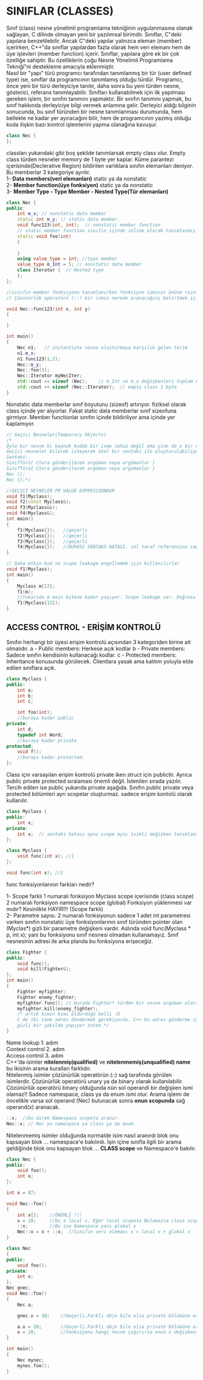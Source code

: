 # SINIFLAR (CLASSES)
Sınıf (class) nesne yönelimli programlama tekniğinin uygulanmasına olanak sağlayan, C dilinde olmayan yeni bir
yazılımsal birimdir. Sınıflar, C‟deki yapılara benzetilebilir. Ancak C‟deki yapılar yalnızca eleman (member)
içerirken, C++‟da sınıflar yapılardan fazla olarak hem veri elemanı hem de üye işlevleri (member function) içerir.
Sınıflar, yapılara göre ek bir çok özelliğe sahiptir. Bu özelliklerin çoğu Nesne Yönelimli Programlama Tekniği‟ni
destekleme amacıyla eklenmiştir.  
Nasıl bir "yapı" türü programcı tarafından tanımlanmış bir tür (user defined type) ise, sınıflar da programcının
tanımlamış olduğu türdür. Programcı, önce yeni bir türü derleyiciye tanıtır, daha sonra bu yeni türden nesne,
gösterici, referans tanımlayabilir. Sınıfları kullanabilmek için ilk yapılması gereken işlem, bir sınıfın tanımını
yapmaktır. Bir sınıfın tanımını yapmak, bu sınıf hakkında derleyiciye bilgi vermek anlamına gelir.
Derleyici aldığı bilginin sonucunda, bu sınıf türünden bir nesne tanımlanması durumunda, hem bellekte ne
kadar yer ayıracağını bilir, hem de programcının yazmış olduğu koda ilişkin bazı kontrol işlemlerini yapma
olanağına kavuşur. 
```cpp
class Nec {
};
```
classları yukarıdaki gibi boş şekilde tanımlarsak empty class olur. Empty class türden nesneler memory de 1 byte yer kaplar.
Küme parantezi içerisinde(Declerative Region) bildirilen varlıklara sınıfın elemanları deniyor. Bu memberlar 3 kategoriye ayrılır.  
1- **Data members(veri elemanları)**  static ya da nonstatic  
2- **Member function(üye fonksiyon)** static ya da nonstatic  
3- **Member Type - Type Member - Nested Type(Tür elemanları)**   
```cpp
class Nec {
public:
    int m_x; // nonstatic data member
    static int m_y; // static data member.
    void func123(int, int);  // nonstatic member function
    // static member function sınıfın içinde inline olarak tanımlanmış
    static void foo(int)
    {
    
    }
    using value_type = int; //type member 
    value_type m_Int = 5; // nonstatic data member
    class Iterator {  // Nested type
    };
};

//sınıfın member fonksiyonu tanımlanırken fonksiyon isminin önüne <sınıf_ismi> :: konulmalı
// Çözünürlük operatörü (::) bir ismin nerede aranacağını belirtmek için kullanılır.

void Nec::func123(int x, int y) 
{

}

int main()
{
    Nec n1;   // instantiate nesne oluşturmaya karşılık gelen terim
    n1.m_x;
    n1.func123(1,2);
    Nec::m_y;
    Nec::foo(3);
    Nec::Iterator myNecIter;
    std::cout << sizeof (Nec);    // m_Int ve m_x değişkenleri toplam 8 byte
    std::cout << sizeof (Nec::Iterator);  // empty class 1 byte
}
```
Nonstatic data memberlar sınıf boyutunu (sizeof) artırıyor. fiziksel olarak class içinde yer alıyorlar. Fakat static data memberlar sınıf sizeofuna girmiyor. Member functionlar sınıfın içinde bildiriliyor ama içinde yer kaplamıyor.  

```cpp
// Geçici Nesneler(Temporary Objects)
/*
Öyle bir nesne ki kaynak kodda bir isme sahip değil ama yine de o bir nesne.
Geçici nesneler bilerek isteyerek özel bir sentaks ile oluşturulabiliyorlar.
Sentaks:
SınıfTürü( Ctora gönderilecek argüman veya argümanlar ) 
SınıfTürü{ Ctora gönderilecek argüman veya argümanlar }
Nec ();
Nec {};*/

//GEÇICI NESNELER PR VALUE EXPRESSIONDUR
void f1(Myclass);
void f2(const Myclass&);
void f3(Myclass&&);
void f4(Myclass&);
int main()
{
	f1(Myclass{});   //geçerli
	f2(Myclass{});   //geçerli
	f3(Myclass{});	 //geçerli
	f4(Myclass{});   //BURASI SENTAKS HATASI. sol taraf referansına sağ taraf değeri bağlanamaz.
}

// Daha etkin kod ve scope leakage engellemek için kullanılırlar
void f1(Myclass);
int main()
{
	Myclass m{12};
	f1(m);
    //Yukarıda m main bitene kadar yaşıyor. Scope leakage var. Doğrusu
    f1(Myclass{12});
}

```
## ACCESS CONTROL - ERİŞİM KONTROLÜ
Sınıfın herhangi bir üyesi erişim kontrolü açısından 3 kategoriden birine ait olmalıdır.
a - Public members: Herkese açık kodlar
b - Private members: Sadece sınıfın kendisinin kullanacağı kodlar.
c - Protected members: Inheritance konusunda görülecek. Clientlara yasak ama kalıtım yoluyla elde edilen sınıflara açık.
```cpp
class Myclass {
public:
    int a;
    int b;
    int c;

    int foo(int);
    //buraya kadar public
private:
    int d;
    typedef int Word;
    //buraya kadar private
protected:
    void f();
    //buraya kadar protected.
};
```
Class için varsayılan erişim kontrolü private iken struct için publictir. Ayrıca public private protected sıralaması önemli değil. İstenilen sırada yazılır. Tercih edilen ise public yukarıda private aşağıda. 
Sınıfın public private veya protected bölümleri ayrı scopelar oluşturmaz. sadece erişim kontolü olarak kullanılır.
```cpp
class Myclass {
public:
    int x;
private:
    int x;  // sentaks hatası aynı scope aynı isimli değişken tanımlanamaz
};
```
```cpp
class Myclass {
    void func(int x); //1
};

void func(int x); //2
```

func fonksiyonlarının farkları nedir?  

1- Scope farklı 1 numaralı fonksiyon Myclass scope içerisinde (class scope) 2 numaralı fonksiyon namespace scope (global) 
Fonksiyon yüklenmesi var mıdır? Kesinlikle HAYIR!!! (Scope farklı)    
2- Parametre sayısı. 2 numaralı fonksiyonun sadece 1 adet int parametresi varken sınıfın nonstatic üye fonksiyonlarının sınıf türünden pointer olan (Myclas*) gizli bir parametre değişkeni vardır. Aslında void func(Myclass * p, int x); yani bu fonksiyonu sınıf nesnesi olmadan kullanamayız. Sınıf nesnesinin adresi ile arka planda bu fonksiyona erişeceğiz.
```cpp
class Fighter {
public:
    void func();
    void kill(Fighter&);
};
int main()
{
    Fighter myfighter;
    Fighter enemy_fighter; 
    myfighter.func(); // burada Fighter* türden bir nesne argüman olarak gönderiliyor.
    myfighter.kill(enemy_fighter);
    /* artık kimin kimi öldürdüğü belli :D
    C de iki tane adres döndermek gerekiyordu. C++ bu adres gönderme işini
    gizli bir şekilde yapıyor zaten.*/
}
```
Name lookup 	    1. adım  
Context control		2. adım  
Access control  	3. adım  
C++'da isimler **nitelenmiş(qualified)** ve **nitelenmemiş(unqualified) name** bu ikisinin arama kuralları farklıdır.    
Nitelenmiş isimler çözünürlük operatörün (::) sağ tarafında görülen isimlerdir. Çözünürlük operatörü unary ya da binary olarak kullanılabilir.
Çözünürlük operatörü binary olduğunda nün sol operandi bir değişken ismi olamaz!! Sadece namespace, class ya da enum ismi olur. Arama işlemi de öncelikle varsa sol operand (Nec) bulunacak sonra **onun scopunda** sağ operand(x) aranacak.
```cpp
::x;  //bu direk Namespace scopeta aranır.
Nec::x; // Nec ya namespace ya class ya da enum.
```
Nitelenmemiş isimler olduğunda normalde isim nasıl aranırdı blok onu kapsayan blok ... namespace'e bakılırdı. İşin içine sınıfla ilgili bir arama geldiğinde blok onu kapsayan blok ... **CLASS scope** ve Namespace'e bakılır.
```cpp
class Nec {
public:
    void foo();
    int x;
};

int x = 87;

void Nec::foo()
{
    int x{};    //ÖNEMLİ !!!
    x = 10;     //bu x local x, Eğer local scopeta Bulamazsa class scope a bakacak. Bulamazsa Namespace scope
    ::x;        //Bu ise Namespace yani global x
    Nec::x = x + ::x;  //Sınıfın veri elemanı x = local x + global x
}
```
```cpp
class Nec
{
public:
    void foo();
private:
    int x;
};
Nec gnec;
void Nec::foo()
{
    Nec a;

    gnec.x = 10; 	//Geçerli.Farklı obje bile olsa private bölümüne erişir.

    a.x = 20;	    //Geçerli.Farklı obje bile olsa private bölümüne erişir.
    x = 20;         //fonksiyonu hangi nesne çağırırsa onun x değişkeni.
}

int main()
{
    Nec mynec;
    mynec.foo();
}
```
